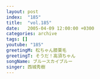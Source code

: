 ```yaml
---
layout: post
index:  "185"
title:  "vol.185"
date:   2005-04-09 12:00:00 +0300
categories: archive
tags: []
youtube: "185"
greetingM: 松ちゃん膝栗毛
greetingT: そうだ！高須ちゃん
songName: ブルースカイブルー
singer: 西城秀樹
---
```

